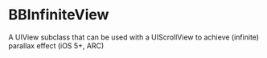 BBInfiniteView
==============

A UIView subclass that can be used with a UIScrollView to achieve (infinite) parallax effect (iOS 5+, ARC)